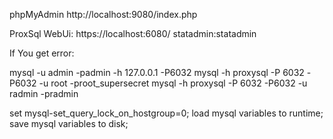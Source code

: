 phpMyAdmin
http://localhost:9080/index.php

ProxSql WebUi:
https://localhost:6080/
statadmin:statadmin

If You get error:

mysql -u admin -padmin -h 127.0.0.1 -P6032
mysql -h proxysql -P 6032 -P6032 -u root -proot_supersecret
mysql -h proxysql -P 6032 -P6032 -u radmin -pradmin

set mysql-set_query_lock_on_hostgroup=0;
load mysql variables to runtime;
save mysql variables to disk;
